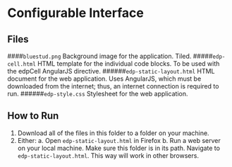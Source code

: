 # Configurable Interface

## Files
####`bluestud.png`
Background image for the application. Tiled.
#####`edp-cell.html`
HTML template for the individual code blocks. To be used with the edpCell AngularJS directive.
######`edp-static-layout.html`
HTML document for the web application. Uses AngularJS, which must be downloaded from the internet; thus, an internet connection is required to run.
######`edp-style.css`
Stylesheet for the web application.

## How to Run
1. Download all of the files in this folder to a folder on your machine.
2. Either:
	a. Open `edp-static-layout.html` in Firefox
	b. Run a web server on your local machine. Make sure this folder is in its path. Navigate to `edp-static-layout.html`. This way will work in other browsers.
